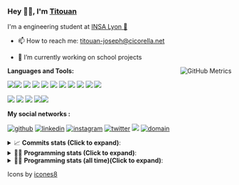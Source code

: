 <!--
**titouan-joseph/titouan-joseph** is a ✨ _special_ ✨ repository because its `README.md` (this file) appears on your GitHub profile.

Here are some ideas to get you started:

- 🔭 I’m currently working on ...
- 🌱 I’m currently learning ...
- 👯 I’m looking to collaborate on ...
- 🤔 I’m looking for help with ...
- 💬 Ask me about ...
- 📫 How to reach me: ...
- 😄 Pronouns: ...
- ⚡ Fun fact: ...
-->

### Hey 👋🏽, I'm [Titouan](https://github.com/Titouan-Joseph) 

I'm a engineering student at  [INSA Lyon 🦏](https://www.insa-lyon.fr/en/)

- 📫 How to reach me: [titouan-joseph@cicorella.net](mailto:titouan-joseph@cicorella.net)
- 🔭 I’m currently working on school projects


  <img align="right" alt="GitHub Metrics" src="https://metrics.lecoq.io/titouan-joseph" />

**Languages and Tools:**

[<img src="https://img.icons8.com/color/48/000000/python.png"/>]()[<img src="https://img.icons8.com/color/48/000000/java-coffee-cup-logo.png"/>]() [<img src="https://img.icons8.com/color/48/000000/c-programming.png"/>]() [<img src="https://img.icons8.com/color/48/000000/javascript.png"/>]() [<img src="https://img.icons8.com/color/48/000000/selenium-test-automation.png"/>]() [<img src="https://img.icons8.com/color/48/000000/git.png"/>]() [<img src="https://img.icons8.com/color/48/000000/console.png"/>]() [<img src="https://img.icons8.com/color/48/000000/android-os.png"/>]() [<img src="https://img.icons8.com/color/48/000000/pycharm.png"/>]() [<img src="https://img.icons8.com/color/48/000000/virtualbox.png"/>]() [<img src="https://img.icons8.com/color/48/000000/windows-10.png"/>]()

[<img src="https://img.icons8.com/color/48/000000/linux.png"/>]() [<img src="https://img.icons8.com/color/48/000000/nginx.png"/>]() [<img src="https://img.icons8.com/color/48/000000/raspberry-pi.png"/>]() [<img src="https://img.icons8.com/color/48/000000/docker.png"/>]()[<img src="https://img.icons8.com/color/48/000000/visual-studio-code-2019.png"/>]()

**My social networks :**

[<img src='https://img.icons8.com/fluent/48/000000/github.png' alt="github">](https://github.com/titouan-joseph)  [<img src='https://img.icons8.com/color/48/000000/linkedin.png' alt='linkedin'>](https://www.linkedin.com/in/titouan-joseph-revol/)  [<img src='https://img.icons8.com/color/48/000000/instagram-new.png' alt='instagram'>](https://www.instagram.com/tit_re/)  [<img src='https://img.icons8.com/color/48/000000/twitter.png' alt='twitter'>](https://twitter.com/josephrevol) [<img src="https://img.icons8.com/color/48/000000/facebook.png"/>](https://www.facebook.com/titre01) [<img src="https://img.icons8.com/fluent/48/000000/domain.png" alt="domain"/>](https://titouan-joseph.cicorella.net)

<details>
 <summary>📈 <b>Commits stats (Click to expand)</b>: </summary>
    <a href="https://sourcerer.io/titouan-joseph"><img src="https://img.shields.io/badge/Python-148%20commits-orange.svg" alt=""></a>
    <a href="https://sourcerer.io/titouan-joseph"><img src="https://img.shields.io/badge/Java-27%20commits-orange.svg" alt=""></a>
    <a href="https://sourcerer.io/titouan-joseph"><img src="https://img.shields.io/badge/C-23%20commits-orange.svg" alt=""></a>
    <a href="https://sourcerer.io/titouan-joseph"><img src="https://img.shields.io/badge/JavaScript-18%20commits-orange.svg" alt=""></a>
</details>


<details>
 <summary>👨‍💻 <b>Programming stats (Click to expand)</b>: </summary>
<!--START_SECTION:waka-->
**🐱 My GitHub Data** 

> 🏆 447 Contributions in the Year 2021
 > 
> 📦 59.0 kB Used in GitHub's Storage 
 > 
> 🚫 Not Opted to Hire
 > 
> 📜 28 Public Repositories 
 > 
> 🔑 2 Private Repositories  
 > 
**I'm an Early 🐤** 

```text
🌞 Morning    106 commits    ████░░░░░░░░░░░░░░░░░░░░░   15.61% 
🌆 Daytime    256 commits    █████████░░░░░░░░░░░░░░░░   37.7% 
🌃 Evening    262 commits    █████████░░░░░░░░░░░░░░░░   38.59% 
🌙 Night      55 commits     ██░░░░░░░░░░░░░░░░░░░░░░░   8.1%

```
📅 **I'm Most Productive on Wednesday** 

```text
Monday       103 commits    ███░░░░░░░░░░░░░░░░░░░░░░   15.17% 
Tuesday      128 commits    ████░░░░░░░░░░░░░░░░░░░░░   18.85% 
Wednesday    133 commits    █████░░░░░░░░░░░░░░░░░░░░   19.59% 
Thursday     106 commits    ████░░░░░░░░░░░░░░░░░░░░░   15.61% 
Friday       71 commits     ██░░░░░░░░░░░░░░░░░░░░░░░   10.46% 
Saturday     63 commits     ██░░░░░░░░░░░░░░░░░░░░░░░   9.28% 
Sunday       75 commits     ██░░░░░░░░░░░░░░░░░░░░░░░   11.05%

```


📊 **This Week I Spent My Time On** 

```text
⌚︎ Time Zone: Europe/Paris

💬 Programming Languages: 
Python                   2 hrs 1 min         ███████░░░░░░░░░░░░░░░░░░   29.69% 
JSON                     59 mins             ███░░░░░░░░░░░░░░░░░░░░░░   14.59% 
Arduino                  54 mins             ███░░░░░░░░░░░░░░░░░░░░░░   13.26% 
EJS                      39 mins             ██░░░░░░░░░░░░░░░░░░░░░░░   9.59% 
INI                      31 mins             ██░░░░░░░░░░░░░░░░░░░░░░░   7.83%

🔥 Editors: 
VS Code                  3 hrs 31 mins       █████████████░░░░░░░░░░░░   51.77% 
PyCharm                  2 hrs 29 mins       █████████░░░░░░░░░░░░░░░░   36.55% 
WebStorm                 47 mins             ███░░░░░░░░░░░░░░░░░░░░░░   11.68%

🐱‍💻 Projects: 
THE                      2 hrs 16 mins       ████████░░░░░░░░░░░░░░░░░   33.35% 
overbookd-mono           1 hr 8 mins         ████░░░░░░░░░░░░░░░░░░░░░   16.88% 
backend                  47 mins             ███░░░░░░░░░░░░░░░░░░░░░░   11.71% 
website24maker           43 mins             ██░░░░░░░░░░░░░░░░░░░░░░░   10.59% 
Master-Node              35 mins             ██░░░░░░░░░░░░░░░░░░░░░░░   8.82%

💻 Operating System: 
Windows                  6 hrs 47 mins       █████████████████████████   100.0%

```

**I Mostly Code in Python** 

```text
Python                   19 repos            ██████████████░░░░░░░░░░░   57.58% 
JavaScript               3 repos             ██░░░░░░░░░░░░░░░░░░░░░░░   9.09% 
HTML                     2 repos             █░░░░░░░░░░░░░░░░░░░░░░░░   6.06% 
C                        2 repos             █░░░░░░░░░░░░░░░░░░░░░░░░   6.06% 
MATLAB                   2 repos             █░░░░░░░░░░░░░░░░░░░░░░░░   6.06%

```



 Last Updated on 30/11/2021
<!--END_SECTION:waka-->

</details>

<details>
 <summary>👨‍💻 <b>Programming stats (all time)(Click to expand)</b>: </summary>
    <img src="https://wakatime.com/share/@titouan_joseph/b2dd01ab-0ae9-45a5-9065-5eef2a205b1c.svg">
    <img src="https://wakatime.com/share/@titouan_joseph/5ef9f0c5-69ff-452c-80a9-909df7152407.svg">
    <img src="https://wakatime.com/share/@titouan_joseph/3989b40d-e2ad-4aeb-8f15-b50171502a9a.svg">
</details>

Icons by [icones8](https://icones8.fr/)
